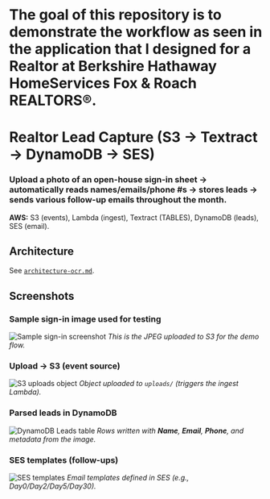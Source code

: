 # The goal of this repository is to demonstrate the workflow as seen in the application that I designed for a Realtor at Berkshire Hathaway HomeServices Fox & Roach REALTORS®.
# Realtor Lead Capture (S3 → Textract → DynamoDB → SES)

### Upload a photo of an open-house sign-in sheet → automatically reads names/emails/phone #s → stores leads → sends various follow-up emails throughout the month.

**AWS:** S3 (events), Lambda (ingest), Textract (TABLES), DynamoDB (leads), SES (email).

## Architecture
See [`architecture-ocr.md`](architecture-ocr.md).

## Screenshots

### Sample sign-in image used for testing
![Sample sign-in screenshot](docs/img/sample-signin.jpeg)
*This is the JPEG uploaded to S3 for the demo flow.*

### Upload → S3 (event source)
![S3 uploads object](docs/img/s3-uploads-object.png)
*Object uploaded to `uploads/` (triggers the ingest Lambda).*

### Parsed leads in DynamoDB
![DynamoDB Leads table](docs/img/dynamodb-leads.png)
*Rows written with **Name**, **Email**, **Phone**, and metadata from the image.*

### SES templates (follow-ups)
![SES templates](docs/img/ses-templates.png)
*Email templates defined in SES (e.g., Day0/Day2/Day5/Day30).*


